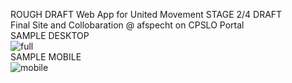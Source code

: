 ROUGH DRAFT Web App for United Movement
STAGE 2/4 DRAFT <br />
Final Site and Collobaration @ afspecht on CPSLO Portal <br />
SAMPLE DESKTOP <br />
![full](https://user-images.githubusercontent.com/101173706/206868309-b6ce36e5-47b1-4835-ae27-ba5be3a026db.png) <br />
SAMPLE MOBILE  <br />
![mobile](https://user-images.githubusercontent.com/101173706/206868336-49662e1a-0140-4e09-82d1-9e0371aa598a.png)

